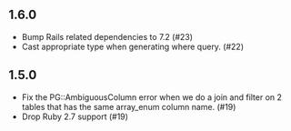 1.6.0
----------
- Bump Rails related dependencies to 7.2 (#23)
- Cast appropriate type when generating where query. (#22)

1.5.0
----------
 - Fix the PG::AmbiguousColumn error when we do a join and filter on 2 tables that has the same array_enum column name. (#19)
 - Drop Ruby 2.7 support (#19)
